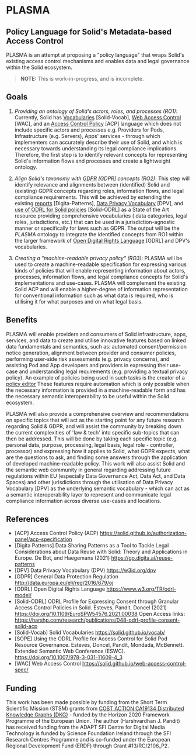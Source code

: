 # PLASMA
## Policy Language for Solid's Metadata-based Access Control

PLASMA is an attempt at proposing a "policy language" that wraps Solid's existing access control mechanisms and enables data and legal governance within the Solid ecosystem.

> **NOTE:** This is work-in-progress, and is incomplete.

## Goals

1. *Providing an ontology of Solid's actors, roles, and processes (RO1)*: Currently, Solid has [Vocabularies](https://solid.github.io/vocab/) [Solid-Vocab], [Web Access Control](https://solid.github.io/web-access-control-spec/) [WAC], and an [Access Control Policy](https://solid.github.io/authorization-panel/acp-specification) [ACP] language which does not include specific actors and processes e.g. Providers for Pods, Infrastructure (e.g. Servers), Apps' services - through which implementers can accurately describe their use of Solid, and which is necessary towards understanding its legal compliance implications. Therefore, the first step is to identify relevant concepts for representing Solid's information flows and processes and create a lightweight ontology. 

2. *Align Solid's taxonomy with [GDPR](http://data.europa.eu/eli/reg/2016/679/oj) [GDPR] concepts (RO2)*: This step will identify relevance and alignments between (identified) Solid and (existing) GDPR concepts regarding roles, information flows, and legal compliance requirements. This will be achieved by extending the existing [reports](https://go.digita.ai/reuse-patterns) [Digita-Patterns], [Data Privacy Vocabulary](https://w3id.org/dpv) [DPV], and [use of ODRL for Solid policies](https://doi.org/10.1109/EuroSPW54576.2021.00038) [Solid-ODRL] as a State of the Art resource providing comprehensive vocabularies ( data categories, legal roles, jurisdictions, etc.) that can be used in a jurisdiction-agnostic manner or specifically for laws such as GDPR. The output will be the _PLASMA_ ontology to integrate the identified concepts from RO1 within the larger framework of [Open Digital Rights Language](https://www.w3.org/TR/odrl-model/) [ODRL] and DPV's vocabularies.

3. *Creating a "machine-readable privacy policy" (RO3)*: PLASMA will be used to create a machine-readable specification for expressing various kinds of policies that will enable representing information about actors, processes, information flows, and legal compliance concepts for Solid's implementations and use-cases. PLASMA will complement the existing Solid ACP and will enable a higher-degree of information representation for conventional information such as what data is required, who is utilising it for what purposes and on what legal basis. 

## Benefits

PLASMA will enable providers and consumers of Solid infrastructure, apps, services, and data to create and utilise innovative features based on linked data fundamentals and semantics, such as: automated consent/permission notice generation, alignment between provider and consumer policies, performing user-side risk assessments (e.g. privacy concerns), and assisting Pod and App developers and providers in expressing their use-case and understanding legal requirements (e.g. providing a textual privacy policy). An example of policies being used in such tasks is the creator of a [policy editor](https://doi.org/10.1007/978-3-031-11609-4_3) These features require automation which is only possible when the necessary information is provided in a machine-readable form and has the necessary semantic interoperability to be useful within the Solid ecosystem.

PLASMA will also provide a comprehensive overview and recommendations on specific topics that will act as the starting point for any future research regarding Solid & GDPR, and will assist the community by breaking down the current complexities of 'law & tech' into specific sub-topics that can then be addressed. This will be done by taking each specific topic (e.g. personal data, purpose, processing, legal basis, legal role - controller, processor) and expressing how it applies to Solid, what GDPR expects, what are the questions to ask, and finding some answers through the application of developed machine-readable policy. This work will also assist Solid and the semantic web community in general regarding addressing future regulations within EU (especially Data Governance Act, Data Act, and Data Spaces) and other jurisdictions through the utilisation of Data Privacy Vocabulary [DPV] as the underlying semantic vocabulary - which can act as a semantic interoperability layer to represent and communicate legal compliance information across diverse use-cases and locations.

## References

- [ACP] Access Control Policy (ACP) https://solid.github.io/authorization-panel/acp-specification
- [Digita Patterns] Data Sharing Patterns as a Tool to Tackle Legal Considerations about Data Reuse with Solid: Theory and Applications in Europe. De Bot, and Haegemans (2021) https://go.digita.ai/reuse-patterns
- [DPV] Data Privacy Vocabulary (DPV) https://w3id.org/dpv
- [GDPR] General Data Protection Regulation http://data.europa.eu/eli/reg/2016/679/oj
- [ODRL] Open Digital Rights Language https://www.w3.org/TR/odrl-model/
- [Solid-ODRL] ODRL Profile for Expressing Consent through Granular Access Control Policies in Solid. Esteves, Pandit, Doncel (2021) https://doi.org/10.1109/EuroSPW54576.2021.00038 Open Access links: https://harshp.com/research/publications/048-odrl-profile-consent-solid-acp
- [Solid-Vocab] Solid Vocabularies https://solid.github.io/vocab/
- [SOPE] Using the ODRL Profile for Access Control for Solid Pod Resource Governance. Esteves, Doncel, Pandit, Mondada, McBennett. Extended Semantic Web Conference (ESWC). https://doi.org/10.1007/978-3-031-11609-4_3
- [WAC] Web Access Control https://solid.github.io/web-access-control-spec/

## Funding

This work has been made possible by funding from the Short Term Scientific Mission (STSM) grants from [COST ACTION CA19134 Distributed Knowledge Graphs (DKG)](https://cost-dkg.eu/) - funded by the Horizon 2020 Framework Programme of the European Union. The author (Harshvardhan J. Pandit) has received funding from the ADAPT SFI Centre for Digital Media Technology is funded by Science Foundation Ireland through the SFI Research Centres Programme and is co-funded under the European Regional Development Fund (ERDF) through Grant #13/RC/2106_P2.